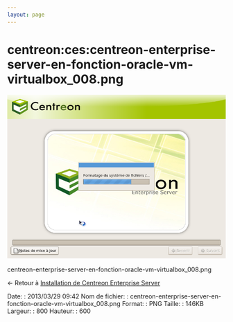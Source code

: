 ```yaml
---
layout: page
---
```


centreon:ces:centreon-enterprise-server-en-fonction-oracle-vm-virtualbox\_008.png
=================================================================================

[![centreon-enterprise-server-en-fonction-oracle-vm-virtualbox\_008.png](../../../assets/media/centreon/ces/centreon-enterprise-server-en-fonction-oracle-vm-virtualbox_008.png@cache=&w=800&h=600 "centreon-enterprise-server-en-fonction-oracle-vm-virtualbox_008.png")](../../../assets/media/centreon/ces/centreon-enterprise-server-en-fonction-oracle-vm-virtualbox_008.png@cache= "Afficher le fichier original")

centreon-enterprise-server-en-fonction-oracle-vm-virtualbox\_008.png

← Retour à [Installation de Centreon Enterprise
Server](../../../centreon/centreon-enterprise-server.html "centreon:centreon-enterprise-server")

Date:
:   2013/03/29 09:42
Nom de fichier:
:   centreon-enterprise-server-en-fonction-oracle-vm-virtualbox\_008.png
Format:
:   PNG
Taille:
:   146KB
Largeur:
:   800
Hauteur:
:   600

